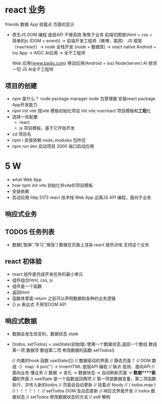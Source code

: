 # react 业务
friends 数据
App
挂载点
页面的显示
- 原生JS
  DOM 编程
  底层API 不够高效
  聚焦于业务
  前端切图崽(html + css + 简单的js (DOM + event)) -> 前端开发工程师（微博，美团） 
  JS 框架（vue/react）-> node 全栈开发 (node + 数据库) -> react native 
  Android + ios App -> AIGC AI应用 -> 全干工程师

  Web 应用(www.baidu.com)  移动应用(Android + ios) 
  Node(server)  AI 统领一切 JS AI全干工程师

## **项目**的创建
- npm 是什么？ node package manager
  node 包管理器 安装react  package App开发能力
- npm init vite
  按vite 模板初始化项目 init 
  vite vue/react 项目模板和**工程**化
- 选择一些配置
  - react 
  - js 
  项目模板，基于它开始开发
- cd 项目名
- npm i 安装依赖
  node_modules 包所在
- npm run dev 启动项目
  3000 端口启动应用

# 5 W
- what Web App
- how npm init vite 初始化并vite的项目模板
- 安装依赖
- 启动应用 http 5173 react 技术栈 Web App
远离JS API 编程，面向于业务
## 响应式业务

## TODOS 任务列表
   - 数据['脱单','学习','做饭']
     数据在页面上渲染  react 提供点啥 支持这个业务

## react 初体验
- react 组件是完成开发任务的最小单元
- 组件组合html, css, js 
- 组件是一个函数 
- 返回html 
- 函数体里面 return 之前可以声明数据和各种的业务逻辑
- {} js 表达式 不用写DOM API 

## 响应式数据
- 数据会发生改变的，数据状态 state
- [todos, setTodos] = useState(初始值) 使用一个数据状态,返回一个数组
  数组第一项 数据项 
  数组第二项 修改数据的函数 setTodos()

  // 内置的hook 函数 useState([])
  // 数据驱动的界面
  // 静态页面？
  // DOM 数组 -》 map -》 join('') -> innerHTML 底层API 编程
  // 缺点 低效、面向API 
  // 面向业务 懂业务 
  // 数据 -> 变化 -> 数据状态 -> 自动刷新页面 -> **数据****驱动**的界面
  // useState 是一个函数返回两项
  // 第一项是数据变量，第二项函数 执行，并传入新的todos
  // 页面会自动更新
  // 挂载点 tbody
  // { todos.map }              //！！！！！！
  // setTodos   DOM 及动态更新
  // 响应式界面开发 
  // todos 数据状态
  // setTodos 修改数据状态的方法
  // es6 解构 